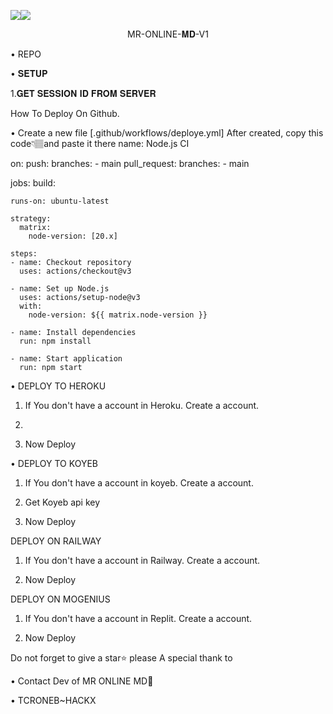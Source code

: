 <a><img src='https://imgur.com/a/Zya6ltz.gif'/></a><a><img src='https://i.imgur.com/Zya61tz.gif'/></a>


<p align="center">                                              MR-ONLINE-𝐌𝐃-V1

• REPO


• 𝐒𝐄𝐓𝐔𝐏

1.𝐆𝐄𝐓 𝐒𝐄𝐒𝐒𝐈𝐎𝐍 𝐈𝐃 𝐅𝐑𝐎𝐌 𝐒𝐄𝐑𝐕𝐄𝐑


How To Deploy On Github.


• Create a new file [.github/workflows/deploye.yml] After created, copy this code👇🏽and paste it there
name: Node.js CI

on:
  push:
    branches:
      - main
  pull_request:
    branches:
      - main

jobs:
  build:

    runs-on: ubuntu-latest

    strategy:
      matrix:
        node-version: [20.x]

    steps:
    - name: Checkout repository
      uses: actions/checkout@v3

    - name: Set up Node.js
      uses: actions/setup-node@v3
      with:
        node-version: ${{ matrix.node-version }}

    - name: Install dependencies
      run: npm install

    - name: Start application
      run: npm start

• DEPLOY TO HEROKU

1. If You don't have a account in Heroku. Create a account.  

2.  
3. Now Deploy  

• DEPLOY TO KOYEB

1. If You don't have a account in koyeb. Create a account.  

2. Get Koyeb api key
3. Now Deploy  

DEPLOY ON RAILWAY

1. If You don't have a account in Railway. Create a account.  

2. Now Deploy  

DEPLOY ON MOGENIUS

1. If You don't have a account in Replit. Create a account.  

2. Now Deploy  

Do not forget to give a star⭐️ please
A special thank to


• Contact Dev of MR ONLINE MD🤪  

• TCRONEB~HACKX
